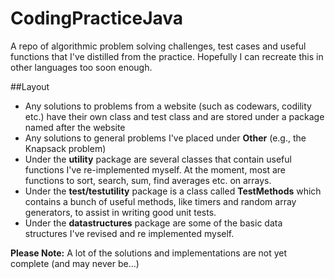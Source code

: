 # CodingPracticeJava
A repo of algorithmic problem solving challenges, test cases and useful functions that I've distilled from the practice.
Hopefully I can recreate this in other languages too soon enough.

##Layout
* Any solutions to problems from a website (such as codewars, codility etc.) have their own class and test class and are stored under a package named after the website
* Any solutions to general problems I've placed under **Other** (e.g., the Knapsack problem)
* Under the **utility** package are several classes that contain useful functions I've re-implemented myself. At the moment, most are functions to sort, search, sum, find averages etc. on arrays.
* Under the **test/testutility** package is a class called **TestMethods** which contains a bunch of useful methods, like timers and random array generators, to assist in writing good unit tests.
* Under the **datastructures** package are some of the basic data structures I've revised and re implemented myself.

**Please Note:** A lot of the solutions and implementations are not yet complete (and may never be...)
